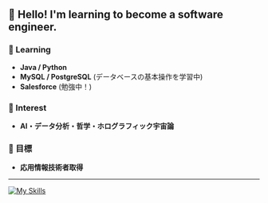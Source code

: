 ## 👋 Hello! I'm learning to become a software engineer.

### 🌱 Learning 
- **Java / Python**
- **MySQL / PostgreSQL** (データベースの基本操作を学習中)
- **Salesforce** (勉強中！)

### 📌 Interest  
- **AI・データ分析・哲学・ホログラフィック宇宙論**

### 🎯 目標  
- **応用情報技術者取得**

---
[![My Skills](https://skillicons.dev/icons?i=py,java,js,html,css,vscode,git,eclipse,docker,bash)](https://skillicons.dev)
